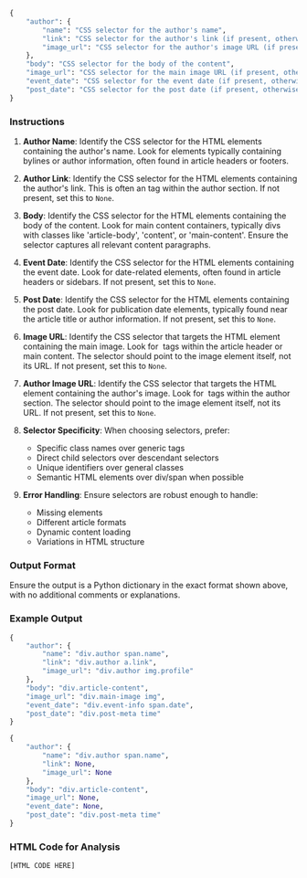```python
{
    "author": {
        "name": "CSS selector for the author's name",
        "link": "CSS selector for the author's link (if present, otherwise None)",
        "image_url": "CSS selector for the author's image URL (if present, otherwise None)"
    },
    "body": "CSS selector for the body of the content",
    "image_url": "CSS selector for the main image URL (if present, otherwise None)",
    "event_date": "CSS selector for the event date (if present, otherwise None)",
    "post_date": "CSS selector for the post date (if present, otherwise None)"
}
```

### Instructions
1. **Author Name**: Identify the CSS selector for the HTML elements containing the author's name. Look for elements typically containing bylines or author information, often found in article headers or footers.

2. **Author Link**: Identify the CSS selector for the HTML elements containing the author's link. This is often an <a> tag within the author section. If not present, set this to `None`.

3. **Body**: Identify the CSS selector for the HTML elements containing the body of the content. Look for main content containers, typically divs with classes like 'article-body', 'content', or 'main-content'. Ensure the selector captures all relevant content paragraphs.

4. **Event Date**: Identify the CSS selector for the HTML elements containing the event date. Look for date-related elements, often found in article headers or sidebars. If not present, set this to `None`.

5. **Post Date**: Identify the CSS selector for the HTML elements containing the post date. Look for publication date elements, typically found near the article title or author information. If not present, set this to `None`.

6. **Image URL**: Identify the CSS selector that targets the HTML element containing the main image. Look for <img> tags within the article header or main content. The selector should point to the image element itself, not its URL. If not present, set this to `None`.

7. **Author Image URL**: Identify the CSS selector that targets the HTML element containing the author's image. Look for <img> tags within the author section. The selector should point to the image element itself, not its URL. If not present, set this to `None`.

8. **Selector Specificity**: When choosing selectors, prefer:
   - Specific class names over generic tags
   - Direct child selectors over descendant selectors
   - Unique identifiers over general classes
   - Semantic HTML elements over div/span when possible

9. **Error Handling**: Ensure selectors are robust enough to handle:
   - Missing elements
   - Different article formats
   - Dynamic content loading
   - Variations in HTML structure

### Output Format

Ensure the output is a Python dictionary in the exact format shown above, with no additional comments or explanations.

### Example Output

```python
{
    "author": {
        "name": "div.author span.name",
        "link": "div.author a.link",
        "image_url": "div.author img.profile"
    },
    "body": "div.article-content",
    "image_url": "div.main-image img",
    "event_date": "div.event-info span.date",
    "post_date": "div.post-meta time"
}
```

```python
{
    "author": {
        "name": "div.author span.name",
        "link": None,
        "image_url": None
    },
    "body": "div.article-content",
    "image_url": None,
    "event_date": None,
    "post_date": "div.post-meta time"
}
```

### HTML Code for Analysis

```html
[HTML CODE HERE]
```
